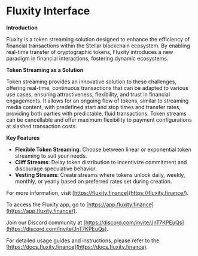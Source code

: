 # Fluxity Interface

**Introduction**

Fluxity is a token streaming solution designed to enhance the efficiency of financial transactions within the Stellar blockchain ecosystem. By enabling real-time transfer of cryptographic tokens, Fluxity introduces a new paradigm in financial interactions, fostering dynamic ecosystems.

**Token Streaming as a Solution**

Token streaming provides an innovative solution to these challenges, offering real-time, continuous transactions that can be adapted to various use cases, ensuring attractiveness, flexibility, and trust in financial engagements. It allows for an ongoing flow of tokens, similar to streaming media content, with predefined start and stop times and transfer rates, providing both parties with predictable, fluid transactions. Token streams can be cancellable and offer maximum flexibility to payment configurations at slashed transaction costs.

**Key Features**

- **Flexible Token Streaming**: Choose between linear or exponential token streaming to suit your needs.
- **Cliff Streams**: Delay token distribution to incentivize commitment and discourage speculative behavior.
- **Vesting Streams**: Create streams where tokens unlock daily, weekly, monthly, or yearly based on preferred rates set during creation.

For more information, visit [https://fluxity.finance](https://fluxity.finance/).

To access the Fluxity app, go to [https://app.fluxity.finance](https://app.fluxity.finance/).

Join our Discord community at [https://discord.com/invite/JnT7KPEuQs](https://discord.com/invite/JnT7KPEuQs).

For detailed usage guides and instructions, please refer to the [https://docs.fluxity.finance](https://docs.fluxity.finance).
